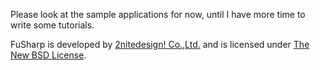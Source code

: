 Please look at the sample applications for now, until I have more time to write some tutorials.

FuSharp is developed by [2nitedesign! Co.,Ltd.][0] and is licensed under [The New BSD License][1].

  [0]: http://2nitedesign.com
  [1]: http://en.wikipedia.org/wiki/BSD_licenses#3-clause_license_.28.22New_BSD_License.22.29